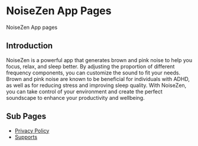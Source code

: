

# NoiseZen App Pages

NoiseZen App pages

## Introduction

NoiseZen is a powerful app that generates brown and pink noise to help you focus, relax, and sleep better. By adjusting the proportion of different frequency components, you can customize the sound to fit your needs. Brown and pink noise are known to be beneficial for individuals with ADHD, as well as for reducing stress and improving sleep quality. With NoiseZen, you can take control of your environment and create the perfect soundscape to enhance your productivity and wellbeing.

## Sub Pages
<!-- link to Pravicy.md -->
- [Privacy Policy](Pravicy.md)
- [Supports](supports.md)
